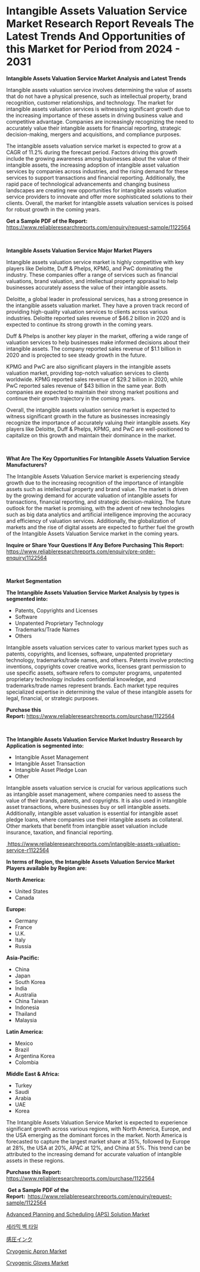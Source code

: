 <p><h1>Intangible Assets Valuation Service Market Research Report Reveals The Latest Trends And Opportunities of this Market for Period from 2024 - 2031</h1></p><p><strong>Intangible Assets Valuation Service Market Analysis and Latest Trends</strong></p>
<p><p>Intangible assets valuation service involves determining the value of assets that do not have a physical presence, such as intellectual property, brand recognition, customer relationships, and technology. The market for intangible assets valuation services is witnessing significant growth due to the increasing importance of these assets in driving business value and competitive advantage. Companies are increasingly recognizing the need to accurately value their intangible assets for financial reporting, strategic decision-making, mergers and acquisitions, and compliance purposes.</p><p>The intangible assets valuation service market is expected to grow at a CAGR of 11.2% during the forecast period. Factors driving this growth include the growing awareness among businesses about the value of their intangible assets, the increasing adoption of intangible asset valuation services by companies across industries, and the rising demand for these services to support transactions and financial reporting. Additionally, the rapid pace of technological advancements and changing business landscapes are creating new opportunities for intangible assets valuation service providers to innovate and offer more sophisticated solutions to their clients. Overall, the market for intangible assets valuation services is poised for robust growth in the coming years.</p></p>
<p><strong>Get a Sample PDF of the Report:&nbsp;</strong> <a href="https://www.reliableresearchreports.com/enquiry/request-sample/1122564">https://www.reliableresearchreports.com/enquiry/request-sample/1122564</a></p>
<p>&nbsp;</p>
<p><strong>Intangible Assets Valuation Service Major Market Players</strong></p>
<p><p>Intangible assets valuation service market is highly competitive with key players like Deloitte, Duff & Phelps, KPMG, and PwC dominating the industry. These companies offer a range of services such as financial valuations, brand valuation, and intellectual property appraisal to help businesses accurately assess the value of their intangible assets.</p><p>Deloitte, a global leader in professional services, has a strong presence in the intangible assets valuation market. They have a proven track record of providing high-quality valuation services to clients across various industries. Deloitte reported sales revenue of $46.2 billion in 2020 and is expected to continue its strong growth in the coming years.</p><p>Duff & Phelps is another key player in the market, offering a wide range of valuation services to help businesses make informed decisions about their intangible assets. The company reported sales revenue of $1.1 billion in 2020 and is projected to see steady growth in the future.</p><p>KPMG and PwC are also significant players in the intangible assets valuation market, providing top-notch valuation services to clients worldwide. KPMG reported sales revenue of $29.2 billion in 2020, while PwC reported sales revenue of $43 billion in the same year. Both companies are expected to maintain their strong market positions and continue their growth trajectory in the coming years.</p><p>Overall, the intangible assets valuation service market is expected to witness significant growth in the future as businesses increasingly recognize the importance of accurately valuing their intangible assets. Key players like Deloitte, Duff & Phelps, KPMG, and PwC are well-positioned to capitalize on this growth and maintain their dominance in the market.</p></p>
<p>&nbsp;</p>
<p><strong>What Are The Key Opportunities For Intangible Assets Valuation Service Manufacturers?</strong></p>
<p><p>The Intangible Assets Valuation Service market is experiencing steady growth due to the increasing recognition of the importance of intangible assets such as intellectual property and brand value. The market is driven by the growing demand for accurate valuation of intangible assets for transactions, financial reporting, and strategic decision-making. The future outlook for the market is promising, with the advent of new technologies such as big data analytics and artificial intelligence improving the accuracy and efficiency of valuation services. Additionally, the globalization of markets and the rise of digital assets are expected to further fuel the growth of the Intangible Assets Valuation Service market in the coming years.</p></p>
<p><strong>Inquire or Share Your Questions If Any Before Purchasing This Report:</strong> <a href="https://www.reliableresearchreports.com/enquiry/pre-order-enquiry/1122564">https://www.reliableresearchreports.com/enquiry/pre-order-enquiry/1122564</a></p>
<p>&nbsp;</p>
<p><strong>Market Segmentation</strong></p>
<p><strong>The Intangible Assets Valuation Service Market Analysis by types is segmented into:</strong></p>
<p><ul><li>Patents, Copyrights and Licenses</li><li>Software</li><li>Unpatented Proprietary Technology</li><li>Trademarks/Trade Names</li><li>Others</li></ul></p>
<p><p>Intangible assets valuation services cater to various market types such as patents, copyrights, and licenses, software, unpatented proprietary technology, trademarks/trade names, and others. Patents involve protecting inventions, copyrights cover creative works, licenses grant permission to use specific assets, software refers to computer programs, unpatented proprietary technology includes confidential knowledge, and trademarks/trade names represent brands. Each market type requires specialized expertise in determining the value of these intangible assets for legal, financial, or strategic purposes.</p></p>
<p><strong>Purchase this Report:&nbsp;</strong><a href="https://www.reliableresearchreports.com/purchase/1122564">https://www.reliableresearchreports.com/purchase/1122564</a></p>
<p>&nbsp;</p>
<p><strong>The Intangible Assets Valuation Service Market Industry Research by Application is segmented into:</strong></p>
<p><ul><li>Intangible Asset Management</li><li>Intangible Asset Transaction</li><li>Intangible Asset Pledge Loan</li><li>Other</li></ul></p>
<p><p>Intangible assets valuation service is crucial for various applications such as intangible asset management, where companies need to assess the value of their brands, patents, and copyrights. It is also used in intangible asset transactions, where businesses buy or sell intangible assets. Additionally, intangible asset valuation is essential for intangible asset pledge loans, where companies use their intangible assets as collateral. Other markets that benefit from intangible asset valuation include insurance, taxation, and financial reporting.</p></p>
<p><a href="https://www.reliableresearchreports.com/intangible-assets-valuation-service-r1122564">&nbsp;https://www.reliableresearchreports.com/intangible-assets-valuation-service-r1122564</a></p>
<p><strong>In terms of Region, the Intangible Assets Valuation Service Market Players available by Region are:</strong></p>
<p>
    <p> <strong> North America: </strong>
        <ul>
            <li>United States</li>
            <li>Canada</li>
        </ul>
        </p> 
    <p> <strong> Europe: </strong>
        <ul>
            <li>Germany</li>
            <li>France</li>
            <li>U.K.</li>
            <li>Italy</li>
            <li>Russia</li>
        </ul>
        </p> 
    <p> <strong> Asia-Pacific: </strong>
        <ul>
            <li>China</li>
            <li>Japan</li>
            <li>South Korea</li>
            <li>India</li>
            <li>Australia</li>
            <li>China Taiwan</li>
            <li>Indonesia</li>
            <li>Thailand</li>
            <li>Malaysia</li>
        </ul>
        </p> 
    <p> <strong> Latin America: </strong>
        <ul>
            <li>Mexico</li>
            <li>Brazil</li>
            <li>Argentina Korea</li>
            <li>Colombia</li>
        </ul>
        </p> 
    <p> <strong> Middle East & Africa: </strong>
        <ul>
            <li>Turkey</li>
            <li>Saudi</li>
            <li>Arabia</li>
            <li>UAE</li>
            <li>Korea</li>
        </ul>
    </p>
    </p>
<p><p>The Intangible Assets Valuation Service Market is expected to experience significant growth across various regions, with North America, Europe, and the USA emerging as the dominant forces in the market. North America is forecasted to capture the largest market share at 35%, followed by Europe at 28%, the USA at 20%, APAC at 12%, and China at 5%. This trend can be attributed to the increasing demand for accurate valuation of intangible assets in these regions.</p></p>
<p><strong>Purchase this Report: </strong><a href="https://www.reliableresearchreports.com/purchase/1122564">https://www.reliableresearchreports.com/purchase/1122564</a></p>
<p>&nbsp;<strong>Get a Sample PDF of the Report:&nbsp;&nbsp;</strong><a href="https://www.reliableresearchreports.com/enquiry/request-sample/1122564">https://www.reliableresearchreports.com/enquiry/request-sample/1122564</a></p>
<p><strong></strong></p>
<p><p><a href="https://github.com/yemakinde/Market-Research-Report-List-2/blob/main/advanced-planning-and-scheduling-aps-solution-market.md">Advanced Planning and Scheduling (APS) Solution Market</a></p><p><a href="https://github.com/iansanftyord09878/Market-Research-Report-List-1/blob/main/157542562249.md">세라믹 벽 타일</a></p><p><a href="https://github.com/charm854/Market-Research-Report-List-1/blob/main/209850362735.md">感圧インク</a></p><p><a href="https://issuu.com/reportprime-2/docs/cryogenic-apron-market-size-2030.pptx">Cryogenic Apron Market</a></p><p><a href="https://issuu.com/reportprime-2/docs/cryogenic-gloves-market-size-2030.pptx">Cryogenic Gloves Market</a></p></p>